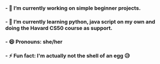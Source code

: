 ### - 🔭 I’m currently working on simple beginner projects.
### - 🌱 I’m currently learning python, java script on my own and doing the Havard CS50 course as support.
### - 😄 Pronouns: she/her
### - ⚡ Fun fact: I'm actually not the shell of an egg :disappointed_relieved:

<!--
**Calciferseggshells/Calciferseggshells** is a ✨ _special_ ✨ repository because its `README.md` (this file) appears on your GitHub profile.

Here are some ideas to get you started:

- 🔭 I’m currently working on simple beginner projects.
- 🌱 I’m currently learning python, java script on my own and doing the Havard CS50 course as support.
- 😄 Pronouns: she/her
- ⚡ Fun fact: I'm actually not the shell of an egg :(

-->
